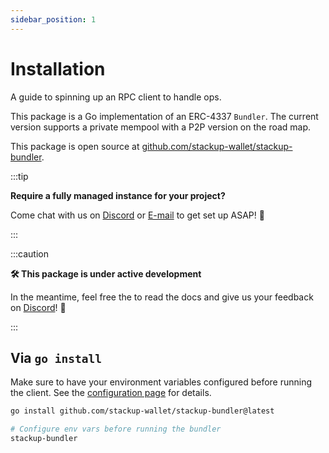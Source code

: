 ```yaml
---
sidebar_position: 1
---
```


# Installation

A guide to spinning up an RPC client to handle ops.

This package is a Go implementation of an ERC-4337 `Bundler`. The current version supports a private mempool with a P2P version on the road map.

This package is open source at [github.com/stackup-wallet/stackup-bundler](https://github.com/stackup-wallet/stackup-bundler).

:::tip

**Require a fully managed instance for your project?**

Come chat with us on [Discord](https://discord.gg/FpXmvKrNed) or [E-mail](mailto:founders@stackup.sh) to get set up ASAP! 🚀

:::

:::caution

**🛠 This package is under active development**

In the meantime, feel free the to read the docs and give us your feedback on [Discord](https://discord.gg/FpXmvKrNed)! 💬

:::

## Via `go install`

Make sure to have your environment variables configured before running the client. See the [configuration page](./configuration.md) for details.

```bash
go install github.com/stackup-wallet/stackup-bundler@latest

# Configure env vars before running the bundler
stackup-bundler
```
